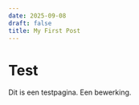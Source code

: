 ```yaml
---
date: 2025-09-08
draft: false
title: My First Post
---
```

# Test

Dit is een testpagina. Een bewerking.